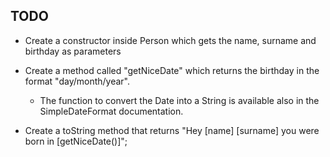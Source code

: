 ## TODO

* Create a constructor inside Person which gets the name, surname and birthday as parameters

* Create a method called "getNiceDate" which returns the birthday in the format "day/month/year".
  * The function to convert the Date into a String is available also in the SimpleDateFormat documentation.

* Create a toString method that returns "Hey [name] [surname] you were born in [getNiceDate()]";

